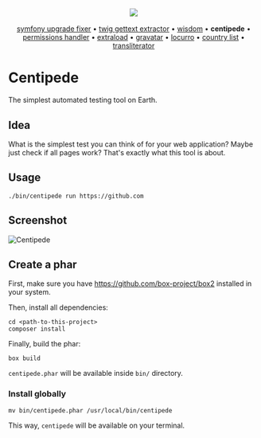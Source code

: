 <h3 align="center">
    <a href="https://github.com/umpirsky">
        <img src="https://farm2.staticflickr.com/1709/25098526884_ae4d50465f_o_d.png" />
    </a>
</h3>
<p align="center">
  <a href="https://github.com/umpirsky/Symfony-Upgrade-Fixer">symfony upgrade fixer</a> &bull;
  <a href="https://github.com/umpirsky/Twig-Gettext-Extractor">twig gettext extractor</a> &bull;
  <a href="https://github.com/umpirsky/wisdom">wisdom</a> &bull;
  <b>centipede</b> &bull;
  <a href="https://github.com/umpirsky/PermissionsHandler">permissions handler</a> &bull;
  <a href="https://github.com/umpirsky/Extraload">extraload</a> &bull;
  <a href="https://github.com/umpirsky/Gravatar">gravatar</a> &bull;
  <a href="https://github.com/umpirsky/locurro">locurro</a> &bull;
  <a href="https://github.com/umpirsky/country-list">country list</a> &bull;
  <a href="https://github.com/umpirsky/Transliterator">transliterator</a>
</p>

# Centipede

The simplest automated testing tool on Earth.

## Idea

What is the simplest test you can think of for your web application? Maybe just check if all pages work? That's exactly what this tool is about.

## Usage

```
./bin/centipede run https://github.com
```

## Screenshot

![Centipede](https://raw.githubusercontent.com/umpirsky/centipede/master/resources/images/screenshot.png)

## Create a phar

First, make sure you have https://github.com/box-project/box2 installed in your system.

Then, install all dependencies:

```shell
cd <path-to-this-project>
composer install
```

Finally, build the phar:

```shell
box build
```

`centipede.phar` will be available inside `bin/` directory.

### Install globally

```shell
mv bin/centipede.phar /usr/local/bin/centipede
```

This way, `centipede` will be available on your terminal.
